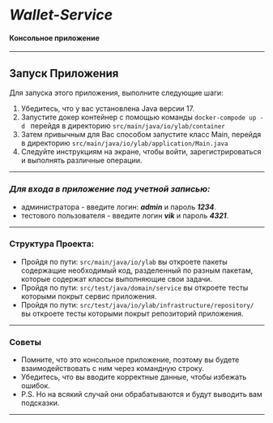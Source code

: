 # _**Wallet-Service**_

#### Консольное приложение

---


## Запуск Приложения

Для запуска этого приложения, выполните следующие шаги:

1. Убедитесь, что у вас установлена Java версии 17.
2. Запустите докер контейнер с помощью команды `docker-compode up -d ` перейдя в директорию `src/main/java/io/ylab/container`
3. Затем привычным для Вас способом запустите класс Main, перейдя в директорию `src/main/java/io/ylab/application/Main.java`
4. Следуйте инструкциям на экране, чтобы войти, зарегистрироваться и выполнять различные операции.

---

### _Для входа в приложение под учетной записью:_
* администратора - введите логин: **_admin_** и пароль **_1234_**.
* тестового пользователя - введите логин **_vik_** и пароль **_4321_**.

---

### Структура Проекта:
* Пройдя по пути: `src/main/java/io/ylab` вы откроете пакеты содержащие необходимый код,
  разделенный по разным пакетам, которые содержат классы выполняющие свои задачи.
* Пройдя по пути: `src/test/java/domain/service` вы откроете тесты которыми покрыт сервис приложения.
* Пройдя по пути: `src/test/java/io/ylab/infrastructure/repository/` вы откроете тесты которыми покрыт репозиторий приложения.

--- 

### Советы

* Помните, что это консольное приложение, поэтому вы будете взаимодействовать с ним через командную строку.
* Убедитесь, что вы вводите корректные данные, чтобы избежать ошибок.
* P.S. Но на всякий случай они обрабатываются и будут выводить вам подсказки.

---
